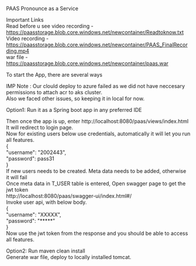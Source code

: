 PAAS
Pronounce as a Service

Important Links  
Read before u see video recording - https://paasstorage.blob.core.windows.net/newcontainer/Readtoknow.txt  
Video recording - https://paasstorage.blob.core.windows.net/newcontainer/PAAS_FinalRecording.mp4  
war file - https://paasstorage.blob.core.windows.net/newcontainer/paas.war  

To start the App, there are several ways  
  
IMP Note : Our clould deploy to azure failed as we did not have neccesary permissions to attach acr to aks cluster.   
Also we faced other issues, so keeping it in local for now.  

Option1: Run it as a Spring boot app in any preferred IDE    

Then once the app is up, enter http://localhost:8080/paas/views/index.html  
It will redirect to login page.  
Now for existing users below use credentials, automatically it will let you run all features.  
  {  
  "username": "2002443",  
  "password": pass31  
}  
  If new users needs to be created. Meta data needs to be added, otherwise it will fail  
  Once meta data in T_USER table is entered, Open swagger page to get the jwt token  
  http://localhost:8080/paas/swagger-ui/index.html#/  
  Invoke user api, with below body.  
  {  
  "username": "XXXXX",  
  "password": "*****"  
}  
  Now use the jwt token from the response and you should be able to access all features.  
  
Option2: Run maven clean install  
  Generate war file, deploy to locally installed tomcat.  

